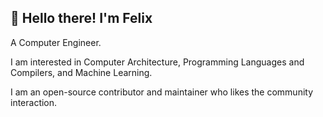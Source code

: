 ## 👋 Hello there! I'm Felix

A Computer Engineer.

I am interested in Computer Architecture, Programming Languages and Compilers, and Machine Learning.

I am an open-source contributor and maintainer who likes the community interaction.
